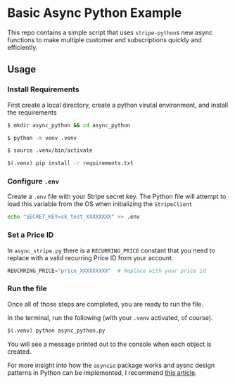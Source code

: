 # Basic Async Python Example

This repo contains a simple script that uses `stripe-python`s new async functions to make multiple customer and subscriptions quickly and efficiently.

## Usage

### Install Requirements
First create a local directory, create a python virutal environment, and install the requirements

```sh
$ mkdir async_python && cd async_python

$ python -m venv .venv

$ source .venv/bin/activate

$(.venv) pip install -r requirements.txt
```

### Configure `.env`

Create a `.env` file with your Stripe secret key.  The Python file will attempt to load this variable from the OS when initializing the `StripeClient`

```sh
echo "SECRET_KEY=sk_test_XXXXXXXX" >> .env
```

### Set a Price ID

In `async_stripe.py` there is a `RECURRING_PRICE` constant that you need to replace with a valid recurring Price ID from your account.

```python
REUCRRING_PRICE="price_XXXXXXXXX"  # Replace with your price id
```

### Run the file

Once all of those steps are completed, you are ready to run the file.  

In the terminal, run the following (with your `.venv` activated, of course).

```sh
$(.venv) python async_python.py
```

You will see a message printed out to the console when each object is created. 

For more insight into how the `asyncio` package works and aysnc design patterns in Python can be implemented, I recommend [this article](https://realpython.com/async-io-python/).
